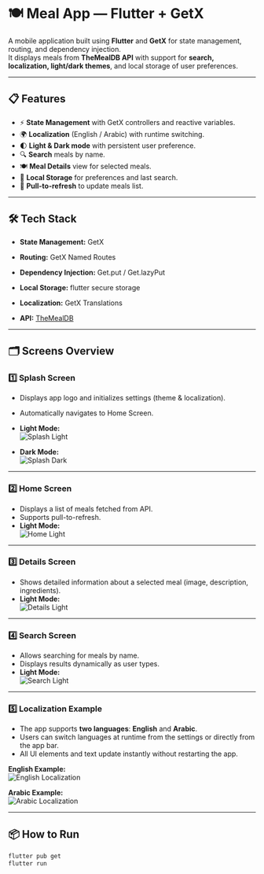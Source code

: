 # 🍽 Meal App — Flutter + GetX

A mobile application built using **Flutter** and **GetX** for state management, routing, and dependency injection.  
It displays meals from **TheMealDB API** with support for **search, localization, light/dark themes**, and local storage of user preferences.

---

## 📋 Features

- ⚡ **State Management** with GetX controllers and reactive variables.
- 🌍 **Localization** (English / Arabic) with runtime switching.
- 🌓 **Light & Dark mode** with persistent user preference.
- 🔍 **Search** meals by name.
- 🍽 **Meal Details** view for selected meals.
- 💾 **Local Storage** for preferences and last search.
- 🔁 **Pull-to-refresh** to update meals list.

---

## 🛠 Tech Stack

- **State Management:** GetX  
- **Routing:** GetX Named Routes  
- **Dependency Injection:** Get.put / Get.lazyPut  
 
- **Local Storage:** flutter secure storage  
- **Localization:** GetX Translations  
- **API:** [TheMealDB](https://www.themealdb.com/api.php)  

---

## 🗂 Screens Overview

### 1️⃣ Splash Screen
- Displays app logo and initializes settings (theme & localization).
- Automatically navigates to Home Screen.
- **Light Mode:**  
  ![Splash Light](https://i.postimg.cc/05t8tv4P/splash-light.png)
  
- **Dark Mode:**  
  ![Splash Dark](screenshots/dark/splash.png)  

---

### 2️⃣ Home Screen
- Displays a list of meals fetched from API.  
- Supports pull-to-refresh.  
- **Light Mode:**  
  ![Home Light](https://i.postimg.cc/8c3gTp8v/home.png)  
 

---

### 3️⃣ Details Screen
- Shows detailed information about a selected meal (image, description, ingredients).  
- **Light Mode:**  
  ![Details Light](https://i.postimg.cc/HscCBy59/Screenshot-20250813-194156.png)  


---

### 4️⃣ Search Screen
- Allows searching for meals by name.  
- Displays results dynamically as user types.  
- **Light Mode:**  
  ![Search Light](https://i.postimg.cc/hGbnVRxF/search.png)  
 

---

### 5️⃣ Localization Example
- The app supports **two languages**: **English** and **Arabic**.  
- Users can switch languages at runtime from the settings or directly from the app bar.  
- All UI elements and text update instantly without restarting the app.

**English Example:**  
![English Localization](https://i.postimg.cc/8c3gTp8v/home.png)  

**Arabic Example:**  
![Arabic Localization](https://i.postimg.cc/P5W9RzqY/localization.png)  

---

## 📦 How to Run

```bash
flutter pub get
flutter run
